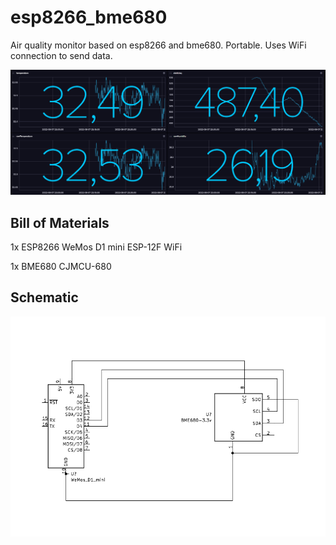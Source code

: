 # esp8266_bme680
Air quality monitor based on esp8266 and bme680.
Portable.
Uses WiFi connection to send data.

![alt text](https://github.com/dawmro/esp8266_bme680/blob/main/images/data_on_dashboard.PNG?raw=true)


## Bill of Materials

1x ESP8266 WeMos D1 mini ESP-12F WiFi

1x BME680 CJMCU-680


## Schematic
![alt text](https://github.com/dawmro/esp8266_bme680/blob/main/schematic/esp8266_bme680.PNG?raw=true)
